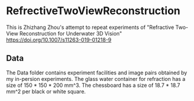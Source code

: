 # RefrectiveTwoViewReconstruction
This is Zhizhang Zhou's attempt to repeat experiments of "Refractive Two-View Reconstruction for Underwater 3D Vision" https://doi.org/10.1007/s11263-019-01218-9

## Data
The Data folder contains experiment facilities and image pairs obtained by my in-persion experiments.
The glass water container for refraction has a size of 150 * 150 * 200 mm^3.
The chessboard has a size of 18.7 * 18.7 mm^2 per black or white square.
